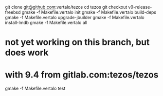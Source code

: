 git clone git@github.com:vertalo/tezos
cd tezos
git checkout v9-release-freebsd
gmake -f Makefile.vertalo init
gmake -f Makefile.vertalo build-deps
gmake -f Makefile.vertalo upgrade-jbuilder
gmake -f Makefile.vertalo install-lmdb
gmake -f Makefile.vertalo all

# not yet working on this branch, but does work
# with 9.4 from gitlab.com:tezos/tezos
gmake -f Makefile.vertalo test

